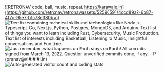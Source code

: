 ![RETRONAV
code, ball, music, repeat.
https://karawale.in](https://github.com/retronav/retronav/assets/52596591/4ccd89a2-6b87-4f7c-95e7-b1c78e380b7c)
![Text list containing technical skills and technologies like Node.js, Typescript, Go, Next.js, Python, Postgres, MongoDB, and Arduino.
Text list of things you want to learn including Rust, Cybersecurity, Music Production.
Text list of interests including Basketball, Listening to Music, Insightful conversations and Fun time.](https://github.com/retronav/retronav/assets/52596591/ee3ca213-453c-4b09-9233-5e62b5e26039)
![Just remember, what happens on Earth stays on Earth!
All commits signed from March 13, 2022. Question unverified commits done, if any. 
\- P (pranav@#!#!#!#!.in)](https://github.com/retronav/retronav/assets/52596591/69e07fff-a2be-4ffb-95dc-0c97bee947b1)
![Auto-generated visitor count and coding stats](https://misc.karawale.in/readmeyecandy/readme)
